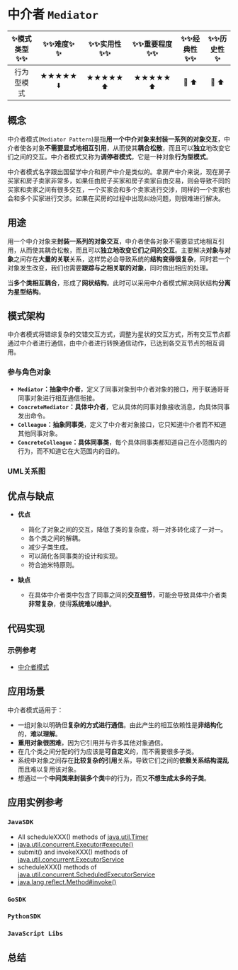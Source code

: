 # 中介者 `Mediator`

| :sparkles:模式类型:sparkles::sparkles:|:sparkles::sparkles:难度:sparkles:  :sparkles: | :sparkles::sparkles:实用性:sparkles::sparkles: | :sparkles::sparkles:重要程度:sparkles::sparkles: |  :sparkles::sparkles:经典性:sparkles::sparkles: | :sparkles::sparkles:历史性:sparkles: |
| :----------------------------------------: | :-----------------------------------------------: | :-------------------------------------------------: | :----------------------------------------------------: | :--------------------------------------------------: | :--------------------------------------: |
|                  行为型模式                          |                ★★★★★ :arrow_down:                 |                  ★★★★★ :arrow_up:                   |                    ★★★★★ :arrow_up:                    |              :green_heart:  :arrow_up:               |        :green_heart:  :arrow_up:         |

## 概念
中介者模式(`Mediator Pattern`)是指**用一个中介对象来封装一系列的对象交互**，中介者使各对象**不需要显式地相互引用**，从而使其**耦合松散**，而且可以**独立**地改变它们之间的交互。中介者模式又称为**调停者模式**，它是一种对象**行为型模式**。

中介者模式名字跟出国留学中介和房产中介是类似的。拿房产中介来说，现在房子买家和房子卖家非常多，如果任由房子买家和房子卖家自由交易，则会导致不同的买家和卖家之间有很多交互，一个买家会和多个卖家进行交涉，同样的一个卖家也会和多个买家进行交涉。如果在买房的过程中出现纠纷问题，则很难进行解决。

## 用途
用一个中介对象来**封装一系列的对象交互**，中介者使各对象不需要显式地相互引用，从而使其耦合松散，而且可以**独立地改变它们之间的交互**。主要解决**对象与对象**之间存在**大量的关联**关系，这样势必会导致系统的**结构变得很复杂**，同时若一个对象发生改变，我们也需要**跟踪与之相关联的对象**，同时做出相应的处理。

当**多个类相互耦合**，形成了**网状结构**。此时可以采用中介者模式解决网状结构**分离为星型结构**。

## 模式架构
中介者模式将错综复杂的交错交互方式，调整为星状的交互方式，所有交互节点都通过中介者进行通信，由中介者进行转换通信动作，已达到各交互节点的相互调用。

### 参与角色对象
+ **`Mediator`：抽象中介者**，定义了同事对象到中介者对象的接口，用于联通哥哥同事对象进行相互通信衔接。
+ **`ConcreteMediator`：具体中介者**，它从具体的同事对象接收消息，向具体同事发出命令。
+ **`Colleague`：抽象同事类**，定义了中介者对象接口，它只知道中介者而不知道其他同事对象。
+ **`ConcreteColleague`：具体同事类**，每个具体同事类都知道自己在小范围内的行为，而不知道它在大范围内的目的。


### UML关系图



## 优点与缺点
+ **优点**
	- 简化了对象之间的交互，降低了类的复杂度，将一对多转化成了一对一。
	- 各个类之间的解耦。
	- 减少子类生成。
	- 可以简化各同事类的设计和实现。
	- 符合迪米特原则。

+ **缺点**
	+ 在具体中介者类中包含了同事之间的**交互细节**，可能会导致具体中介者类**非常复杂**，使得**系统难以维护**。

## 代码实现


### 示例参考
+ [中介者模式](./java/io/github/hooj0/mediator)

## 应用场景
中介者模式适用于：
+ 一组对象以明确但**复杂的方式进行通信**。由此产生的相互依赖性是**非结构化**的，**难以理解**。
+ **重用对象很困难**，因为它引用并与许多其他对象通信。
+ 在几个类之间分配的行为应该是**可自定义**的，而不需要很多子类。
+ 系统中对象之间存在**比较复杂的引用**关系，导致它们之间的**依赖关系结构混乱**而且难以复用该对象。
+ 想通过一个**中间类来封装多个类**中的行为，而又**不想生成太多的子类**。

## 应用实例参考

### `JavaSDK` 
- All scheduleXXX() methods of [java.util.Timer](http://docs.oracle.com/javase/8/docs/api/java/util/Timer.html)
- [java.util.concurrent.Executor#execute()](http://docs.oracle.com/javase/8/docs/api/java/util/concurrent/Executor.html#execute-java.lang.Runnable-)
- submit() and invokeXXX() methods of [java.util.concurrent.ExecutorService](http://docs.oracle.com/javase/8/docs/api/java/util/concurrent/ExecutorService.html)
- scheduleXXX() methods of [java.util.concurrent.ScheduledExecutorService](http://docs.oracle.com/javase/8/docs/api/java/util/concurrent/ScheduledExecutorService.html)
- [java.lang.reflect.Method#invoke()](http://docs.oracle.com/javase/8/docs/api/java/lang/reflect/Method.html#invoke-java.lang.Object-java.lang.Object...-)

### `GoSDK`

### `PythonSDK`

### `JavaScript Libs`


## 总结